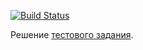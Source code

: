 [![Build Status](https://github.com/pozitronik/fpdbtest/actions/workflows/ci.yml/badge.svg)](https://github.com/pozitronik/fpdbtest/actions)

Решение [тестового задания](/src/README.txt).
